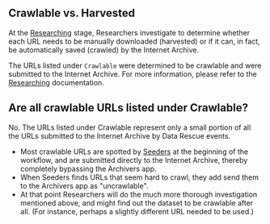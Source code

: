 ## Crawlable vs. Harvested

At the [Researching](researching.md) stage, Researchers investigate to determine whether each URL needs to be manually downloaded (harvested) or if it can, in fact, be automatically saved (crawled) by the Internet Archive. 

The URLs listed under  `Crawlable` were determined to be crawlable and were submitted to the  Internet Archive. For more information, please refer to the  [Researching](researching.md) documentation.

## Are all crawlable URLs listed under Crawlable?

No. The URLs listed under Crawlable represent only a small portion of all the URLs submitted to the Internet Archive by Data Rescue events. 
- Most crawlable URLs are spotted by [Seeders](seeding.md) at the beginning of the workflow, and are submitted directly to the Internet Archive, thereby completely bypassing the Archivers app. 
- When Seeders finds URLs that seem hard to crawl, they add send them to the Archivers app as "uncrawlable".
- At that point Researchers will do the much more thorough investigation mentioned above, and might find out the dataset to be crawlable after all. (For instance, perhaps a slightly different URL needed to be used.)

